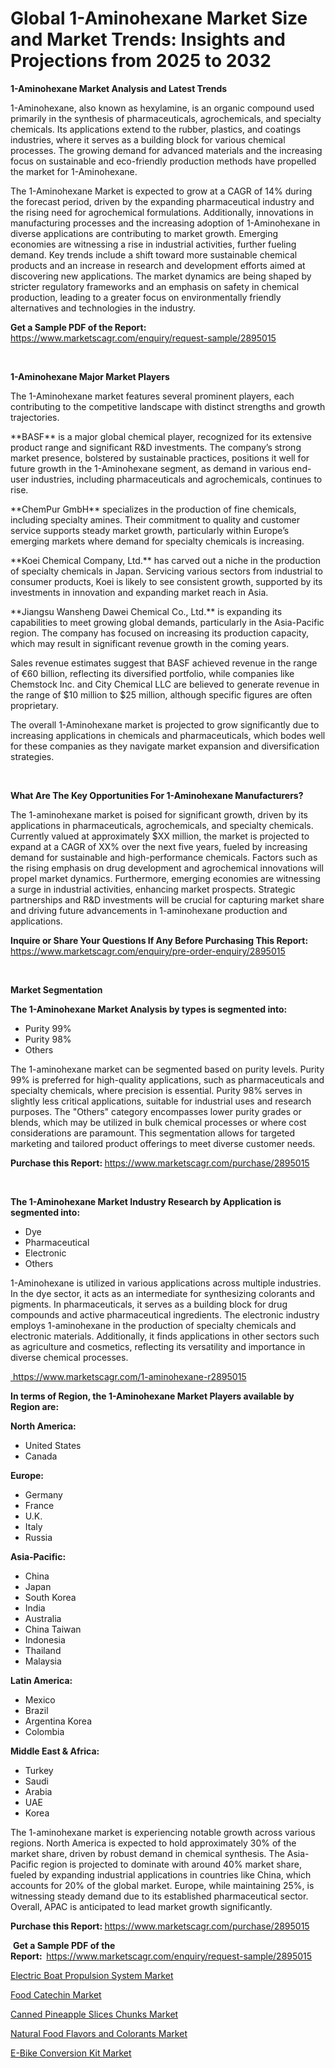 <p><h1>Global 1-Aminohexane Market Size and Market Trends: Insights and Projections from 2025 to 2032</h1></p><p><strong>1-Aminohexane Market Analysis and Latest Trends</strong></p>
<p><p>1-Aminohexane, also known as hexylamine, is an organic compound used primarily in the synthesis of pharmaceuticals, agrochemicals, and specialty chemicals. Its applications extend to the rubber, plastics, and coatings industries, where it serves as a building block for various chemical processes. The growing demand for advanced materials and the increasing focus on sustainable and eco-friendly production methods have propelled the market for 1-Aminohexane.</p><p>The 1-Aminohexane Market is expected to grow at a CAGR of 14% during the forecast period, driven by the expanding pharmaceutical industry and the rising need for agrochemical formulations. Additionally, innovations in manufacturing processes and the increasing adoption of 1-Aminohexane in diverse applications are contributing to market growth. Emerging economies are witnessing a rise in industrial activities, further fueling demand. Key trends include a shift toward more sustainable chemical products and an increase in research and development efforts aimed at discovering new applications. The market dynamics are being shaped by stricter regulatory frameworks and an emphasis on safety in chemical production, leading to a greater focus on environmentally friendly alternatives and technologies in the industry.</p></p>
<p><strong>Get a Sample PDF of the Report:&nbsp;</strong> <a href="https://www.marketscagr.com/enquiry/request-sample/2895015?utm_campaign=2194&utm_medium=2&utm_source=Github&utm_content=ia&utm_term=15032025&utm_id=1-aminohexane">https://www.marketscagr.com/enquiry/request-sample/2895015</a></p>
<p>&nbsp;</p>
<p><strong>1-Aminohexane Major Market Players</strong></p>
<p><p>The 1-Aminohexane market features several prominent players, each contributing to the competitive landscape with distinct strengths and growth trajectories. </p><p>**BASF** is a major global chemical player, recognized for its extensive product range and significant R&D investments. The company’s strong market presence, bolstered by sustainable practices, positions it well for future growth in the 1-Aminohexane segment, as demand in various end-user industries, including pharmaceuticals and agrochemicals, continues to rise.</p><p>**ChemPur GmbH** specializes in the production of fine chemicals, including specialty amines. Their commitment to quality and customer service supports steady market growth, particularly within Europe’s emerging markets where demand for specialty chemicals is increasing.</p><p>**Koei Chemical Company, Ltd.** has carved out a niche in the production of specialty chemicals in Japan. Servicing various sectors from industrial to consumer products, Koei is likely to see consistent growth, supported by its investments in innovation and expanding market reach in Asia.</p><p>**Jiangsu Wansheng Dawei Chemical Co., Ltd.** is expanding its capabilities to meet growing global demands, particularly in the Asia-Pacific region. The company has focused on increasing its production capacity, which may result in significant revenue growth in the coming years.</p><p>Sales revenue estimates suggest that BASF achieved revenue in the range of €60 billion, reflecting its diversified portfolio, while companies like Chemstock Inc. and City Chemical LLC are believed to generate revenue in the range of $10 million to $25 million, although specific figures are often proprietary. </p><p>The overall 1-Aminohexane market is projected to grow significantly due to increasing applications in chemicals and pharmaceuticals, which bodes well for these companies as they navigate market expansion and diversification strategies.</p></p>
<p>&nbsp;</p>
<p><strong>What Are The Key Opportunities For 1-Aminohexane Manufacturers?</strong></p>
<p><p>The 1-aminohexane market is poised for significant growth, driven by its applications in pharmaceuticals, agrochemicals, and specialty chemicals. Currently valued at approximately $XX million, the market is projected to expand at a CAGR of XX% over the next five years, fueled by increasing demand for sustainable and high-performance chemicals. Factors such as the rising emphasis on drug development and agrochemical innovations will propel market dynamics. Furthermore, emerging economies are witnessing a surge in industrial activities, enhancing market prospects. Strategic partnerships and R&D investments will be crucial for capturing market share and driving future advancements in 1-aminohexane production and applications.</p></p>
<p><strong>Inquire or Share Your Questions If Any Before Purchasing This Report:</strong> <a href="https://www.marketscagr.com/enquiry/pre-order-enquiry/2895015?utm_campaign=2194&utm_medium=2&utm_source=Github&utm_content=ia&utm_term=15032025&utm_id=1-aminohexane">https://www.marketscagr.com/enquiry/pre-order-enquiry/2895015</a></p>
<p>&nbsp;</p>
<p><strong>Market Segmentation</strong></p>
<p><strong>The 1-Aminohexane Market Analysis by types is segmented into:</strong></p>
<p><ul><li>Purity 99%</li><li>Purity 98%</li><li>Others</li></ul></p>
<p><p>The 1-aminohexane market can be segmented based on purity levels. Purity 99% is preferred for high-quality applications, such as pharmaceuticals and specialty chemicals, where precision is essential. Purity 98% serves in slightly less critical applications, suitable for industrial uses and research purposes. The "Others" category encompasses lower purity grades or blends, which may be utilized in bulk chemical processes or where cost considerations are paramount. This segmentation allows for targeted marketing and tailored product offerings to meet diverse customer needs.</p></p>
<p><strong>Purchase this Report:&nbsp;</strong><a href="https://www.marketscagr.com/purchase/2895015?utm_campaign=2194&utm_medium=2&utm_source=Github&utm_content=ia&utm_term=15032025&utm_id=1-aminohexane">https://www.marketscagr.com/purchase/2895015</a></p>
<p>&nbsp;</p>
<p><strong>The 1-Aminohexane Market Industry Research by Application is segmented into:</strong></p>
<p><ul><li>Dye</li><li>Pharmaceutical</li><li>Electronic</li><li>Others</li></ul></p>
<p><p>1-Aminohexane is utilized in various applications across multiple industries. In the dye sector, it acts as an intermediate for synthesizing colorants and pigments. In pharmaceuticals, it serves as a building block for drug compounds and active pharmaceutical ingredients. The electronic industry employs 1-aminohexane in the production of specialty chemicals and electronic materials. Additionally, it finds applications in other sectors such as agriculture and cosmetics, reflecting its versatility and importance in diverse chemical processes.</p></p>
<p><a href="https://www.marketscagr.com/1-aminohexane-r2895015?utm_campaign=2194&utm_medium=2&utm_source=Github&utm_content=ia&utm_term=15032025&utm_id=1-aminohexane">&nbsp;https://www.marketscagr.com/1-aminohexane-r2895015</a></p>
<p><strong>In terms of Region, the 1-Aminohexane Market Players available by Region are:</strong></p>
<p>
    <p> <strong> North America: </strong>
        <ul>
            <li>United States</li>
            <li>Canada</li>
        </ul>
        </p> 
    <p> <strong> Europe: </strong>
        <ul>
            <li>Germany</li>
            <li>France</li>
            <li>U.K.</li>
            <li>Italy</li>
            <li>Russia</li>
        </ul>
        </p> 
    <p> <strong> Asia-Pacific: </strong>
        <ul>
            <li>China</li>
            <li>Japan</li>
            <li>South Korea</li>
            <li>India</li>
            <li>Australia</li>
            <li>China Taiwan</li>
            <li>Indonesia</li>
            <li>Thailand</li>
            <li>Malaysia</li>
        </ul>
        </p> 
    <p> <strong> Latin America: </strong>
        <ul>
            <li>Mexico</li>
            <li>Brazil</li>
            <li>Argentina Korea</li>
            <li>Colombia</li>
        </ul>
        </p> 
    <p> <strong> Middle East & Africa: </strong>
        <ul>
            <li>Turkey</li>
            <li>Saudi</li>
            <li>Arabia</li>
            <li>UAE</li>
            <li>Korea</li>
        </ul>
    </p>
    </p>
<p><p>The 1-aminohexane market is experiencing notable growth across various regions. North America is expected to hold approximately 30% of the market share, driven by robust demand in chemical synthesis. The Asia-Pacific region is projected to dominate with around 40% market share, fueled by expanding industrial applications in countries like China, which accounts for 20% of the global market. Europe, while maintaining 25%, is witnessing steady demand due to its established pharmaceutical sector. Overall, APAC is anticipated to lead market growth significantly.</p></p>
<p><strong>Purchase this Report: </strong><a href="https://www.marketscagr.com/purchase/2895015?utm_campaign=2194&utm_medium=2&utm_source=Github&utm_content=ia&utm_term=15032025&utm_id=1-aminohexane">https://www.marketscagr.com/purchase/2895015</a></p>
<p>&nbsp;<strong>Get a Sample PDF of the Report:&nbsp;&nbsp;</strong><a href="https://www.marketscagr.com/enquiry/request-sample/2895015?utm_campaign=2194&utm_medium=2&utm_source=Github&utm_content=ia&utm_term=15032025&utm_id=1-aminohexane">https://www.marketscagr.com/enquiry/request-sample/2895015</a></p>
<p><strong></strong></p>
<p><p><a href="https://github.com/pupunhez/Market-Research-Report-List-1/blob/main/electric-boat-propulsion-system-market.md?utm_campaign=2194&utm_medium=2&utm_source=Github&utm_content=ia&utm_term=15032025&utm_id=1-aminohexane">Electric Boat Propulsion System Market</a></p><p><a href="https://www.linkedin.com/pulse/examining-market-forces-influencing-food-catechin-size-117je?utm_campaign=2194&utm_medium=2&utm_source=Github&utm_content=ia&utm_term=15032025&utm_id=1-aminohexane">Food Catechin Market</a></p><p><a href="https://www.linkedin.com/pulse/canned-pineapple-slices-chunks-industry-outlook-20252032-l6zae?utm_campaign=2194&utm_medium=2&utm_source=Github&utm_content=ia&utm_term=15032025&utm_id=1-aminohexane">Canned Pineapple Slices Chunks Market</a></p><p><a href="https://www.linkedin.com/pulse/financial-overview-market-analysis-natural-food-flavors-p9qpe?utm_campaign=2194&utm_medium=2&utm_source=Github&utm_content=ia&utm_term=15032025&utm_id=1-aminohexane">Natural Food Flavors and Colorants Market</a></p><p><a href="https://github.com/roceljiabur/Market-Research-Report-List-1/blob/main/e-bike-conversion-kit-market.md?utm_campaign=2194&utm_medium=2&utm_source=Github&utm_content=ia&utm_term=15032025&utm_id=1-aminohexane">E-Bike Conversion Kit Market</a></p></p>